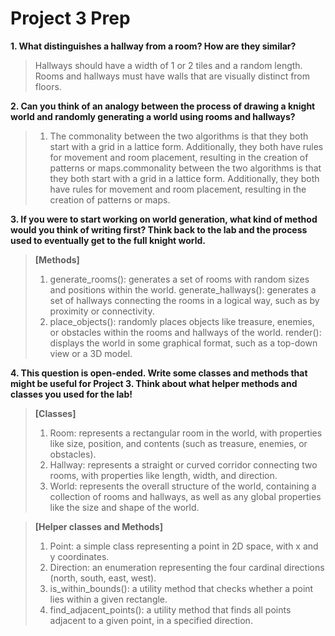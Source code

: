 # Project 3 Prep

**1. What distinguishes a hallway from a room? How are they similar?**

> Hallways should have a width of 1 or 2 tiles and a random length.
Rooms and hallways must have walls that are visually distinct from floors.

**2. Can you think of an analogy between the process of 
drawing a knight world and randomly generating a world 
using rooms and hallways?**

> 1.  The commonality between the two algorithms is that they both start with a grid in a lattice form. Additionally, they both have rules for movement and room placement, resulting in the creation of patterns or maps.commonality between the two algorithms is that they both start with a grid in a lattice form. Additionally, they both have rules for movement and room placement, resulting in the creation of patterns or maps.

**3. If you were to start working on world generation, what kind of method would you think of writing first? 
Think back to the lab and the process used to eventually 
get to the full knight world.**

> **[Methods]**
> 1. generate_rooms(): generates a set of rooms with random sizes and positions within the world.
     generate_hallways(): generates a set of hallways connecting the rooms in a logical way, such as by proximity or connectivity.
> 2. place_objects(): randomly places objects like treasure, enemies, or obstacles within the rooms and hallways of the world.
     render(): displays the world in some graphical format, such as a top-down view or a 3D model.

**4. This question is open-ended. Write some classes 
and methods that might be useful for Project 3. Think 
about what helper methods and classes you used for the lab!**

> **[Classes]**
> 1. Room: represents a rectangular room in the world, with properties like size, position, and contents (such as treasure, enemies, or obstacles).
> 2. Hallway: represents a straight or curved corridor connecting two rooms, with properties like length, width, and direction.
> 3. World: represents the overall structure of the world, containing a collection of rooms and hallways, as well as any global properties like the size and shape of the world.

> **[Helper classes and Methods]**
> 1. Point: a simple class representing a point in 2D space, with x and y coordinates.
> 2. Direction: an enumeration representing the four cardinal directions (north, south, east, west).
> 3. is_within_bounds(): a utility method that checks whether a point lies within a given rectangle.
> 4. find_adjacent_points(): a utility method that finds all points adjacent to a given point, in a specified direction.